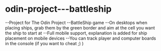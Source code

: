 # odin-project---battleship

--Project for The Odin Project
--BattleShip game
--On desktops when placing ships, grab them by the green border and aim at the cell you want the ship to start at
--Full mobile support, explanation is added for ship placement on mobile devices
--You can track player and computer boards in the console (if you want to cheat ;) )
